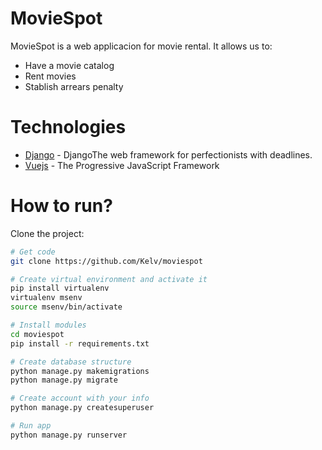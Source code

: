 # MovieSpot

MovieSpot is a web applicacion for movie rental.
It allows us to:
  - Have a movie catalog
  - Rent movies
  - Stablish arrears penalty

# Technologies

  - [Django] - DjangoThe web framework for perfectionists with deadlines.
  - [Vuejs] - The Progressive JavaScript Framework
  
# How to run?

Clone the project:

```sh
# Get code
git clone https://github.com/Kelv/moviespot

# Create virtual environment and activate it
pip install virtualenv
virtualenv msenv
source msenv/bin/activate

# Install modules
cd moviespot
pip install -r requirements.txt

# Create database structure
python manage.py makemigrations
python manage.py migrate

# Create account with your info
python manage.py createsuperuser

# Run app
python manage.py runserver
```

[Django]: <https://www.djangoproject.com>
[Vuejs]: <https://vuejs.org>
